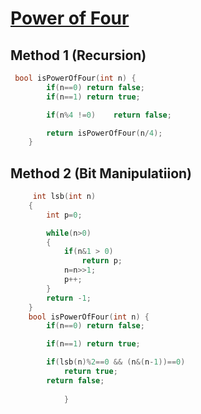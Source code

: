 <h1><a href="https://leetcode.com/problems/power-of-four/description/">Power of Four</a></h1>

## Method 1 (Recursion)

```cpp
 bool isPowerOfFour(int n) {
        if(n==0) return false;
        if(n==1) return true;

        if(n%4 !=0)    return false;

        return isPowerOfFour(n/4);
    }
```

## Method 2 (Bit Manipulatiion)

```cpp
     int lsb(int n)
    {
        int p=0;

        while(n>0)
        {
            if(n&1 > 0)
                return p;
            n=n>>1;
            p++;
        }
        return -1;
    }
    bool isPowerOfFour(int n) {
        if(n==0) return false;

        if(n==1) return true;

        if(lsb(n)%2==0 && (n&(n-1))==0)
            return true;
        return false;
        
            }
            
```